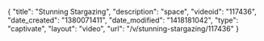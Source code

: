 {
    "title": "Stunning Stargazing",
    "description": "space",
    "videoid": "117436",
    "date_created": "1380071411",
    "date_modified": "1418181042",
    "type": "captivate",
    "layout": "video",
    "url": "\/v\/stunning-stargazing\/117436"
}